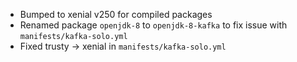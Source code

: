 * Bumped to xenial v250 for compiled packages
* Renamed package `openjdk-8` to `openjdk-8-kafka` to fix issue with `manifests/kafka-solo.yml`
* Fixed trusty -> xenial in `manifests/kafka-solo.yml`